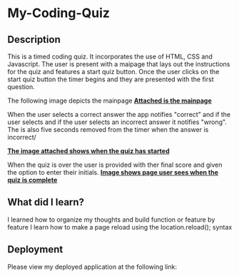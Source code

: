 # My-Coding-Quiz

## Description
This is a timed coding quiz. It incorporates the use of HTML, CSS and Javascript. 
The user is present with a maipage that lays out the instructions for the quiz and features a start quiz button. 
Once the user clicks on the start quiz button the timer begins and they are presented with the first question. 

The following image depicts the mainpage
**[Attached is the mainpage](./Assets/images/Coding_quiz_mainpage.png)**

When the user selects a correct answer the app notifies "correct" and if the user selects and if the user selects an incorrect answer it notifies "wrong". The is also five seconds removed from the timer when the answer is incorrect/ 

**[The image attached shows when the quiz has started](./Assets/images/coding_quiz_first_question.png)**

When the quiz is over the user is provided with ther final score and given the option to enter their initials. 
**[Image shows page user sees when the quiz is complete](./Assets/images/quiz_is_over.png)**

## What did I learn?
I learned how to organize my thoughts and build function or feature by feature
I learn how to make a page reload using the location.reload(); syntax

## Deployment
Please view my deployed application at the following link: 